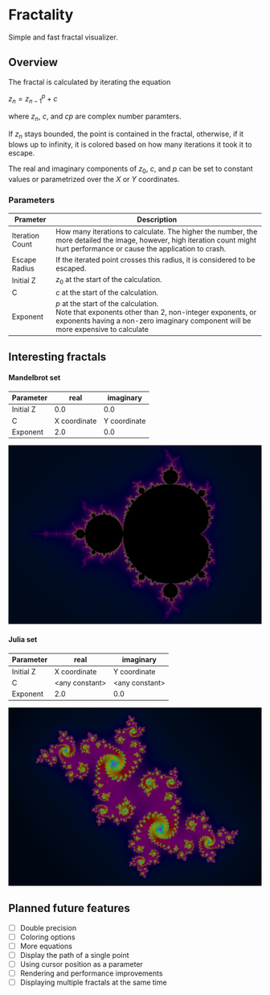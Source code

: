 # Fractality

Simple and fast fractal visualizer.

## Overview

The fractal is calculated by iterating the equation

$z_n = z_{n-1}^p + c$

where $z_n$, $c$, and $cp$ are complex number paramters.

If $z_n$ stays bounded, the point is contained in the fractal,
otherwise, if it blows up to infinity,
it is colored based on how many iterations it took it to escape.

The real and imaginary components of $z_{0}$, $c$, and $p$ can be set to
constant values or parametrized over the $X$ or $Y$ coordinates.

### Parameters

| Prameter        | Description                                                                                                                                                                               |
| --------------- | ----------------------------------------------------------------------------------------------------------------------------------------------------------------------------------------- |
| Iteration Count | How many iterations to calculate. The higher the number, the more detailed the image, however, high iteration count might hurt performance or cause the application to crash.             |
| Escape Radius   | If the iterated point crosses this radius, it is considered to be escaped.                                                                                                                |
| Initial Z       | $z_0$ at the start of the calculation.                                                                                                                                                    |
| C               | $c$ at the start of the calculation.                                                                                                                                                      |
| Exponent        | $p$ at the start of the calculation. <br> Note that exponents other than 2, non-integer exponents, or exponents having a non-zero imaginary component will be more expensive to calculate |

## Interesting fractals

#### Mandelbrot set

| Parameter | real         | imaginary    |
| --------- | ------------ | ------------ |
| Initial Z | 0.0          | 0.0          |
| C         | X coordinate | Y coordinate |
| Exponent  | 2.0          | 0.0          |

![Mandlebrot set image](materials/mandelbrot_set.png)

#### Julia set

| Parameter | real            | imaginary       |
| --------- | --------------- | --------------- |
| Initial Z | X coordinate    | Y coordinate    |
| C         | \<any constant> | \<any constant> |
| Exponent  | 2.0             | 0.0             |

![julia set image](materials/julia_set.png)

## Planned future features

- [ ] Double precision
- [ ] Coloring options
- [ ] More equations
- [ ] Display the path of a single point
- [ ] Using cursor position as a parameter
- [ ] Rendering and performance improvements
- [ ] Displaying multiple fractals at the same time
